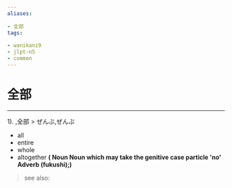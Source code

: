 ```yaml
---
aliases:
    
- 全部
tags:
    
- wanikani9
- jlpt-n5
- common
---
```


# 全部
---
1).
,全部 > ぜんぶ,ぜんぶ

- all
- entire
- whole
- altogether
**( Noun Noun which may take the genitive case particle 'no' Adverb (fukushi);)**
> see also: 
            